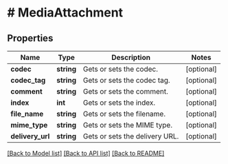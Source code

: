 # # MediaAttachment

## Properties

Name | Type | Description | Notes
------------ | ------------- | ------------- | -------------
**codec** | **string** | Gets or sets the codec. | [optional]
**codec_tag** | **string** | Gets or sets the codec tag. | [optional]
**comment** | **string** | Gets or sets the comment. | [optional]
**index** | **int** | Gets or sets the index. | [optional]
**file_name** | **string** | Gets or sets the filename. | [optional]
**mime_type** | **string** | Gets or sets the MIME type. | [optional]
**delivery_url** | **string** | Gets or sets the delivery URL. | [optional]

[[Back to Model list]](../../README.md#models) [[Back to API list]](../../README.md#endpoints) [[Back to README]](../../README.md)
